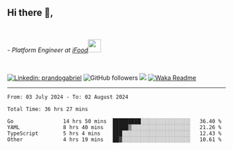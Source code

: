 <h2>Hi there  👋,</h2> </br>

<p><em>- Platform Engineer at <a href="https://www.ifood.com.br/">iFood</a><img src="https://media.giphy.com/media/WUlplcMpOCEmTGBtBW/giphy.gif" width="30"> 
</em></p></br>


[![Linkedin: prandogabriel](https://img.shields.io/badge/-prandogabriel-blue?style=flat-square&logo=Linkedin&logoColor=white&link=https://www.linkedin.com/in/prandogabriel/)](https://www.linkedin.com/in/prandogabriel)
![GitHub followers](https://img.shields.io/github/followers/prandogabriel?label=Follow&style=social)
![](https://visitor-badge.glitch.me/badge?page_id=prandogabriel.prandogabriel)
[![Waka Readme](https://github.com/prandogabriel/prandogabriel/actions/workflows/update-stats.yml.yml/badge.svg)](https://github.com/prandogabriel/prandogabriel/actions/workflows/update-stats.yml.yml)

---

<!--START_SECTION:waka-->

```golang
From: 03 July 2024 - To: 02 August 2024

Total Time: 36 hrs 27 mins

Go                14 hrs 50 mins  █████████░░░░░░░░░░░░░░░░   36.40 %
YAML              8 hrs 40 mins   █████▒░░░░░░░░░░░░░░░░░░░   21.26 %
TypeScript        5 hrs 4 mins    ███░░░░░░░░░░░░░░░░░░░░░░   12.43 %
Other             4 hrs 19 mins   ██▓░░░░░░░░░░░░░░░░░░░░░░   10.61 %
```

<!--END_SECTION:waka-->
